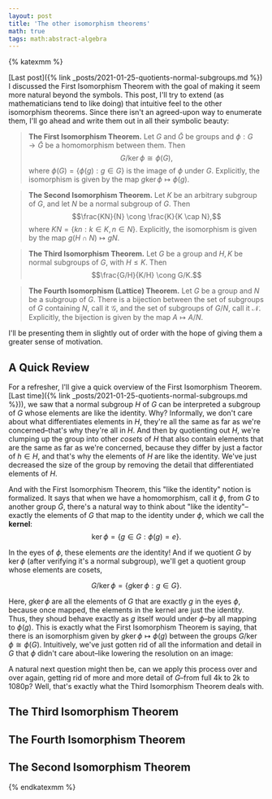 ```yaml
---
layout: post
title: 'The other isomorphism theorems'
math: true
tags: math:abstract-algebra
---
```


{% katexmm %}

[Last post]({% link _posts/2021-01-25-quotients-normal-subgroups.md %}) I discussed the First Isomorphism Theorem with the goal of making it seem more natural beyond the symbols. This post, I'll try to extend (as mathematicians tend to like doing) that intuitive feel to the other isomorphism theorems. Since there isn't an agreed-upon way to enumerate them, I'll go ahead and write them out in all their symbolic beauty:

> **The First Isomorphism Theorem.** Let $G$ and $\bar{G}$ be groups and $\phi : G \rightarrow \bar{G}$ be a homomorphism between them. Then
> $$G / \ker \phi \cong \phi(G),$$
> where $\phi(G) = \{\phi(g) : g \in G\}$ is the image of $\phi$ under $G$. Explicitly, the isomorphism is given by the map $g\ker \phi \mapsto \phi(g)$.

> **The Second Isomorphism Theorem.** Let $K$ be an arbitrary subgroup of $G$, and let $N$ be a normal subgroup of $G$. Then
> $$\frac{KN}{N} \cong \frac{K}{K \cap N},$$
> where $KN = \{kn : k \in K, n \in N\}$. Explicitly, the isomorphism is given by the map $g(H \cap N) \mapsto gN$.

> **The Third Isomorphism Theorem.** Let $G$ be a group and $H, K$ be normal subgroups of $G$, with $H \leq K$. Then
> $$\frac{G/H}{K/H} \cong G/K.$$

> **The Fourth Isomorphism (Lattice) Theorem.** Let $G$ be a group and $N$ be a subgroup of $G$. There is a bijection between the set of subgroups of $G$ containing $N$, call it $\mathcal{G}$, and the set of subgroups of $G/N$, call it $\mathcal{N}$. Explicitly, the bijection is given by the map $A \mapsto A/N$.

I'll be presenting them in slightly out of order with the hope of giving them a greater sense of motivation.

## A Quick Review

For a refresher, I'll give a quick overview of the First Isomorphism Theorem. [Last time]({% link _posts/2021-01-25-quotients-normal-subgroups.md %})), we saw that a normal subgroup $H$ of $G$ can be interpreted a subgroup of $G$ whose elements are like the identity. Why? Informally, we don't care about what differentiates elements in $H$, they're all the same as far as we're concerned–that's why they're all in $H$. And then by quotienting out $H$, we're clumping up the group into other *cosets* of $H$ that also contain elements that are the same as far as we're concerned, because they differ by just a factor of $h \in H$, and that's why the elements of $H$ are like the identity. We've just decreased the size of the group by removing the detail that differentiated elements of $H$.

And with the First Isomorphism Theorem, this "like the identity" notion is formalized. It says that when we have a homomorphism, call it $\phi$, from $G$ to another group $\bar{G}$, there's a natural way to think about "like the identity"–exactly the elements of $G$ that map to the identity under $\phi$, which we call the **kernel**:
$$\ker \phi = \{g \in G : \phi(g) = e\}.$$

In the eyes of $\phi$, these elements *are* the identity! And if we quotient $G$ by $\ker \phi$ (after verifying it's a normal subgroup), we'll get a quotient group whose elements are cosets,

$$G/\ker\phi = \{g\ker\phi : g \in G\}.$$

Here, $g\ker \phi$ are all the elements of $G$ that are exactly $g$ in the eyes $\phi$, because once mapped, the elements in the kernel are just the identity. Thus, they shoud behave exactly as $g$ itself would under $\phi$–by all mapping to $\phi(g)$. This is exactly what the First Isomorphism Theorem is saying, that there is an isomorphism given by $g\ker \phi \mapsto \phi(g)$ between the groups $G/\ker\phi \cong \phi(G)$. Intuitively, we've just gotten rid of all the information and detail in $G$ that $\phi$ didn't care about–like lowering the resolution on an image:

A natural next question might then be, can we apply this process over and over again, getting rid of more and more detail of $G$–from full 4k to 2k to 1080p? Well, that's exactly what the Third Isomorphism Theorem deals with.

## The Third Isomorphism Theorem

## The Fourth Isomorphism Theorem

## The Second Isomorphism Theorem

{% endkatexmm %}